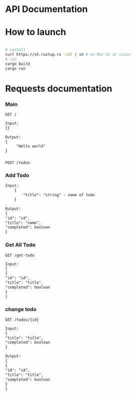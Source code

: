 # API Documentation

# How to launch
```bash

# install
curl https://sh.rustup.rs -sSf | sh # on Mac Os or Linux
# run
cargo build
cargo run
```

# Requests  documentation


### Main 
```GET /```

```html request
Input:
{}

Output:
{
     "Hello world"
}
```

### 
```POST /todos```

### Add Todo

```html request
Input:
    {
        "title": "string" - name of todo
    }

Output:
{
"id": "id",
"title": "name",
"completed": boolean
}
```

### Get All Todo
```GET /get-todo```


```html request
Input:
[
{
"id": "id",
"title": "title",
"completed": boolean
}
]
```

### change todo
```GET /todos/{id}```


```html request
Input:
{
"title": "title",
"completed": boolean
}

Output: 
{
{
"id": "id",
"title": "title",
"completed": boolean
}
}
```
